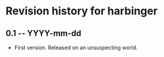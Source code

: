 # Revision history for harbinger

## 0.1 -- YYYY-mm-dd

* First version. Released on an unsuspecting world.
